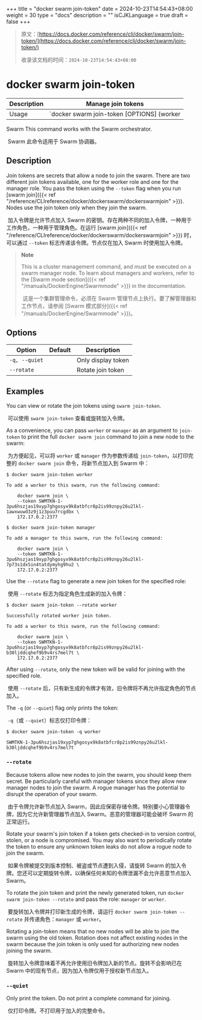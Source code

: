 +++
title = "docker swarm join-token"
date = 2024-10-23T14:54:43+08:00
weight = 30
type = "docs"
description = ""
isCJKLanguage = true
draft = false
+++

> 原文：[https://docs.docker.com/reference/cli/docker/swarm/join-token/](https://docs.docker.com/reference/cli/docker/swarm/join-token/)
>
> 收录该文档的时间：`2024-10-23T14:54:43+08:00`

# docker swarm join-token

| Description | Manage join tokens                                   |
| :---------- | ---------------------------------------------------- |
| Usage       | `docker swarm join-token [OPTIONS] (worker|manager)` |

Swarm This command works with the Swarm orchestrator.

​	Swarm 此命令适用于 Swarm 协调器。

## Description

Join tokens are secrets that allow a node to join the swarm. There are two different join tokens available, one for the worker role and one for the manager role. You pass the token using the `--token` flag when you run [swarm join]({{< ref "/reference/CLIreference/docker/dockerswarm/dockerswarmjoin" >}}). Nodes use the join token only when they join the swarm.

​	加入令牌是允许节点加入 Swarm 的密钥。存在两种不同的加入令牌，一种用于工作角色，一种用于管理角色。在运行 [swarm join]({{< ref "/reference/CLIreference/docker/dockerswarm/dockerswarmjoin" >}}) 时，可以通过 `--token` 标志传递该令牌。节点仅在加入 Swarm 时使用加入令牌。

> **Note**
>
> This is a cluster management command, and must be executed on a swarm manager node. To learn about managers and workers, refer to the [Swarm mode section]({{< ref "/manuals/DockerEngine/Swarmmode" >}}) in the documentation.
>
> ​	这是一个集群管理命令，必须在 Swarm 管理节点上执行。要了解管理器和工作节点，请参阅 [Swarm 模式部分]({{< ref "/manuals/DockerEngine/Swarmmode" >}})。

## Options

| Option        | Default | Description        |
| ------------- | ------- | ------------------ |
| `-q, --quiet` |         | Only display token |
| `--rotate`    |         | Rotate join token  |

## Examples

You can view or rotate the join tokens using `swarm join-token`.

​	可以使用 `swarm join-token` 查看或旋转加入令牌。

As a convenience, you can pass `worker` or `manager` as an argument to `join-token` to print the full `docker swarm join` command to join a new node to the swarm:

​	为方便起见，可以将 `worker` 或 `manager` 作为参数传递给 `join-token`，以打印完整的 `docker swarm join` 命令，将新节点加入到 Swarm 中：



```console
$ docker swarm join-token worker

To add a worker to this swarm, run the following command:

    docker swarm join \
    --token SWMTKN-1-3pu6hszjas19xyp7ghgosyx9k8atbfcr8p2is99znpy26u2lkl-1awxwuwd3z9j1z3puu7rcgdbx \
    172.17.0.2:2377

$ docker swarm join-token manager

To add a manager to this swarm, run the following command:

    docker swarm join \
    --token SWMTKN-1-3pu6hszjas19xyp7ghgosyx9k8atbfcr8p2is99znpy26u2lkl-7p73s1dx5in4tatdymyhg9hu2 \
    172.17.0.2:2377
```

Use the `--rotate` flag to generate a new join token for the specified role:

​	使用 `--rotate` 标志为指定角色生成新的加入令牌：

```console
$ docker swarm join-token --rotate worker

Successfully rotated worker join token.

To add a worker to this swarm, run the following command:

    docker swarm join \
    --token SWMTKN-1-3pu6hszjas19xyp7ghgosyx9k8atbfcr8p2is99znpy26u2lkl-b30ljddcqhef9b9v4rs7mel7t \
    172.17.0.2:2377
```

After using `--rotate`, only the new token will be valid for joining with the specified role.

​	使用 `--rotate` 后，只有新生成的令牌才有效，旧令牌将不再允许指定角色的节点加入。

The `-q` (or `--quiet`) flag only prints the token:

​	`-q`（或 `--quiet`）标志仅打印令牌：

```console
$ docker swarm join-token -q worker

SWMTKN-1-3pu6hszjas19xyp7ghgosyx9k8atbfcr8p2is99znpy26u2lkl-b30ljddcqhef9b9v4rs7mel7t
```

### `--rotate`

Because tokens allow new nodes to join the swarm, you should keep them secret. Be particularly careful with manager tokens since they allow new manager nodes to join the swarm. A rogue manager has the potential to disrupt the operation of your swarm.

​	由于令牌允许新节点加入 Swarm，因此应保密存储令牌。特别要小心管理器令牌，因为它允许新管理器节点加入 Swarm。恶意的管理器可能会破坏 Swarm 的正常运行。

Rotate your swarm's join token if a token gets checked-in to version control, stolen, or a node is compromised. You may also want to periodically rotate the token to ensure any unknown token leaks do not allow a rogue node to join the swarm.

​	如果令牌被提交到版本控制、被盗或节点遭到入侵，请旋转 Swarm 的加入令牌。您还可以定期旋转令牌，以确保任何未知的令牌泄漏不会允许恶意节点加入 Swarm。

To rotate the join token and print the newly generated token, run `docker swarm join-token --rotate` and pass the role: `manager` or `worker`.

​	要旋转加入令牌并打印新生成的令牌，请运行 `docker swarm join-token --rotate` 并传递角色：`manager` 或 `worker`。

Rotating a join-token means that no new nodes will be able to join the swarm using the old token. Rotation does not affect existing nodes in the swarm because the join token is only used for authorizing new nodes joining the swarm.

​	旋转加入令牌意味着不再允许使用旧令牌加入新的节点。旋转不会影响已在 Swarm 中的现有节点，因为加入令牌仅用于授权新节点加入。

### `--quiet`

Only print the token. Do not print a complete command for joining.

​	仅打印令牌。不打印用于加入的完整命令。
